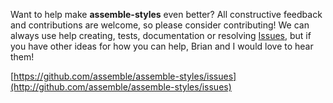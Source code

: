 Want to help make **assemble-styles** even better? All constructive feedback and contributions are welcome, so please consider contributing!  We can always use help creating, tests, documentation or resolving [Issues](https://github.com/assemble/assemble-styles/issues), but if you have other ideas for how you can help, Brian and I would love to hear them!

[https://github.com/assemble/assemble-styles/issues](http://github.com/assemble/assemble-styles/issues)
